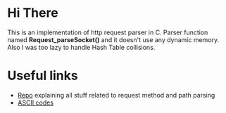 # Hi There
This is an implementation of http request parser in C. Parser function named **Request_parseSocket()** and it doesn't use any dynamic memory.
Also I was too lazy to handle Hash Table collisions.
# Useful links
 - [Repo](https://github.com/Astroner/basic-c-http-request-parser) explaining all stuff related to request method and path parsing
 - [ASCII codes](https://www.cs.cmu.edu/~pattis/15-1XX/common/handouts/ascii.html)